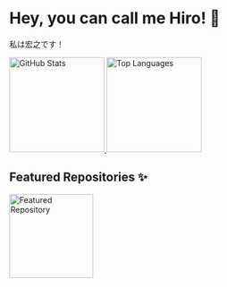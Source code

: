 # Hey, you can call me Hiro! 🤝
私は宏之です！

<div>
  <a href="https://github.com/AlexandreHiroyuki">
    <img height="170" alt="GitHub Stats" src="https://github-readme-stats.vercel.app/api?username=AlexandreHiroyuki&count_private=true&show_icons=true&theme=gruvbox" />
    <img height="170" alt="Top Languages" src="https://github-readme-stats.vercel.app/api/top-langs/?username=AlexandreHiroyuki&layout=compact&theme=gruvbox" />
  </a>
</div>

## Featured Repositories ✨
<a href="https://github.com/AlexandreHiroyuki/MovingAverage_ArduinoLibrary">
  <img height="150" alt="Featured Repository" src="https://github-readme-stats.vercel.app/api/pin/?username=AlexandreHiroyuki&repo=MovingAverage_ArduinoLibrary&theme=gruvbox" />
</a>
  
<!--
**AlexandreHiroyuki/AlexandreHiroyuki** is a ✨ _special_ ✨ repository because its `README.md` (this file) appears on your GitHub profile.

Here are some ideas to get you started:

- 🔭 I’m currently working on ...
- 🌱 I’m currently learning ...
- 👯 I’m looking to collaborate on ...
- 🤔 I’m looking for help with ...
- 💬 Ask me about ...
- 📫 How to reach me: ...
- 😄 Pronouns: ...
- ⚡ Fun fact: ...
-->
